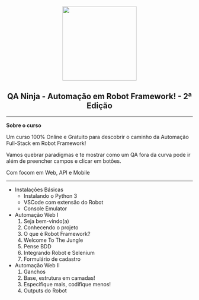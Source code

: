 <h1 align="center">
    <img src="https://www.qaninja.io/school/wp-content/uploads/2020/06/roboweek-ninja-mascot.svg" width="200px">
</h1>

<h2 align="center">QA Ninja - Automação em Robot Framework! - 2ª Edição</h2>

<hr>

<strong>Sobre o curso</strong>
<p>Um curso 100% Online e Gratuito para descobrir o caminho da Automação Full-Stack em Robot Framework!

Vamos quebrar paradigmas e te mostrar como um QA fora da curva pode ir além de preencher campos e clicar em botões.

Com focom em Web, API e Mobile</p>
<hr>
<ul>
    <li>
        Instalações Básicas
        <ul>
            <li>Instalando o Python 3</li>
            <li>VSCode com extensão do Robot</li>
            <li>Console Emulator</li>
        </ul>
    </li>
    <li>
        Automação Web I
        <ol>
            <li>Seja bem-vindo(a)</li>
            <li>Conhecendo o projeto</li>
            <li>O que é Robot Framework?</li>
            <li>Welcome To The Jungle</li>
            <li>Pense BDD</li>
            <li>Integrando Robot e Selenium</li>
            <li>Formulário de cadastro</li>
        </ol>
    </li>
        <li>
        Automação Web II
        <ol>
            <li>Ganchos</li>
            <li>Base, estrutura em camadas!</li>
            <li>Especifique mais, codifique menos!</li>
            <li>Outputs do Robot</li>
        </ol>
    </li>
</ul>